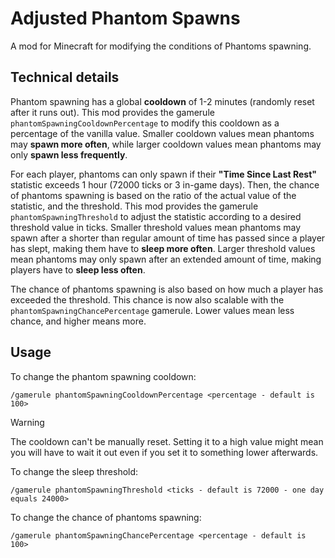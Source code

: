 # Adjusted Phantom Spawns

A mod for Minecraft for modifying the conditions of Phantoms spawning.

## Technical details

Phantom spawning has a global **cooldown** of 1-2 minutes (randomly reset after it runs out). This mod provides the gamerule `phantomSpawningCooldownPercentage` to modify this cooldown as a percentage of the vanilla value. Smaller cooldown values mean phantoms may **spawn more often**, while larger cooldown values mean phantoms may only **spawn less frequently**.

For each player, phantoms can only spawn if their **"Time Since Last Rest"** statistic exceeds 1 hour (72000 ticks or 3 in-game days). Then, the chance of phantoms spawning is based on the ratio of the actual value of the statistic, and the threshold. This mod provides the gamerule `phantomSpawningThreshold` to adjust the statistic according to a desired threshold value in ticks. Smaller threshold values mean phantoms may spawn after a shorter than regular amount of time has passed since a player has slept, making them have to **sleep more often**. Larger threshold values mean phantoms may only spawn after an extended amount of time, making players have to **sleep less often**.

The chance of phantoms spawning is also based on how much a player has exceeded the threshold. This chance is now also scalable with the `phantomSpawningChancePercentage` gamerule. Lower values mean less chance, and higher means more.

## Usage

To change the phantom spawning cooldown:

```
/gamerule phantomSpawningCooldownPercentage <percentage - default is 100>
```

>[!WARNING]
>
>The cooldown can't be manually reset. Setting it to a high value might mean you will have to wait it out even if you set it to something lower afterwards.

To change the sleep threshold:

```
/gamerule phantomSpawningThreshold <ticks - default is 72000 - one day equals 24000>
```

To change the chance of phantoms spawning:

```
/gamerule phantomSpawningChancePercentage <percentage - default is 100>
```
